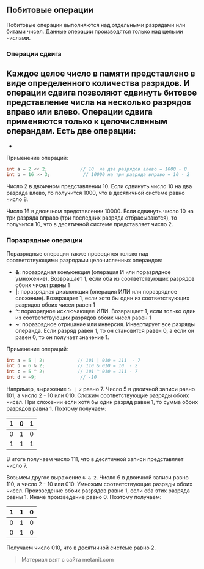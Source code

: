 ## Побитовые операции

Побитовые операции выполняются над отдельными разрядами или битами чисел. Данные операции производятся только над целыми числами.

### Операции сдвига

Каждое целое число в памяти представлено в виде определенного количества разрядов. И операции сдвига позволяют сдвинуть битовое представление числа на несколько разрядов вправо или влево. Операции сдвига применяются только к целочисленным операндам. Есть две операции:
- 
- 

Применение операций:

```c
int a = 2 << 2;            // 10  на два разрядов влево = 1000 - 8
int b = 16 >> 3;            // 10000 на три разряда вправо = 10 - 2
```

Число 2 в двоичном представлении 10. Если сдвинуть число 10 на два разряда влево, то получится 1000, что в десятичной системе равно число 8.

Число 16 в двоичном представлении 10000. Если сдвинуть число 10 на три разряда вправо (три последних разряда отбрасываются), то получится 10, что в десятичной системе представляет число 2.

### Поразрядные операции

Поразрядные операции также проводятся только над соответствующими разрядами целочисленных операндов:
- **&**: поразрядная конъюнкция (операция И или поразрядное умножение). Возвращает 1, если оба из соответствующих разрядов обоих чисел равны 1
- **|**: поразрядная дизъюнкция (операция ИЛИ или поразрядное сложение). Возвращает 1, если хотя бы один из соответствующих разрядов обоих чисел равен 1
- **^**: поразрядное исключающее ИЛИ. Возвращает 1, если только один из соответствующих разрядов обоих чисел равен 1
- **~**: поразрядное отрицание или инверсия. Инвертирует все разряды операнда. Если разряд равен 1, то он становится равен 0, а если он равен 0, то он получает 
значение 1.

Применение операций:

```c
int a = 5 | 2;            // 101 | 010 = 111  - 7
int b = 6 & 2;            // 110 & 010 = 10  - 2
int c = 5 ^ 2;            // 101 ^ 010 = 111 - 7
int d = ~9;                // -10
```

Например, выражение `5 | 2` равно 7. Число 5 в двоичной записи равно 101, а число 2 - 10 или 010. Сложим соответствующие разряды обоих чисел. При сложении если хотя бы один разряд равен 1, то сумма обоих разрядов равна 1. Поэтому получаем:

| 1 | 0 | 1 |
|---|---|---|
| 0 | 1 | 0 |
| 1 | 1 | 1 |
В итоге получаем число 111, что в десятичной записи представляет число 7.

Возьмем другое выражение `6 & 2`. Число 6 в двоичной записи равно 110, а число 2 - 10 или 010. Умножим соответствующие разряды обоих чисел. Произведение обоих разрядов равно 1, если оба этих разряда равны 1. Иначе произведение равно 0. Поэтому получаем:

| 1 | 1 | 0 |
|---|---|---|
| 0 | 1 | 0 |
| 0 | 1 | 0 |
Получаем число 010, что в десятичной системе равно 2.


> Материал взят с сайта metanit.com